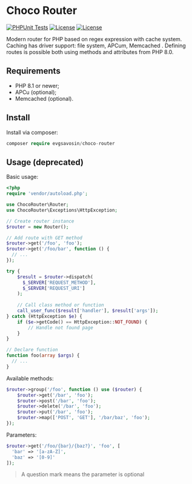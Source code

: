 # Choco Router
[![PHPUnit Tests](https://github.com/evgsavosin/choco-router/actions/workflows/phpunit.yml/badge.svg)](https://github.com/evgsavosin/choco-router/actions/workflows/phpunit.yml) [![License](https://img.shields.io/badge/license-MIT-green.svg?logo=github)](https://img.shields.io/badge/license-MIT-green.svg?logo=github) [![License](https://img.shields.io/badge/php-8.1-4f5b93.svg?logo=github)](https://img.shields.io/badge/php-8.1-4f5b93.svg?logo=github) 

Modern router for PHP based on regex expression with cache system. Caching has driver support: file system, APCum, Memcached . Defining routes is possible both using methods and attributes from PHP 8.0.

## Requirements
- PHP 8.1 or newer;
- APCu (optional);
- Memcached (optional).

## Install
Install via composer:
```php
composer require evgsavosin/choco-router
```

## Usage (deprecated)
Basic usage:
```php
<?php 
require 'vendor/autoload.php';

use ChocoRouter\Router;
use ChocoRouter\Exceptions\HttpException;

// Create router instance
$router = new Router();

// Add route with GET method
$router->get('/foo', 'foo');
$router->get('/foo/bar', function () {
  // ...
});

try {
    $result = $router->dispatch(
      $_SERVER['REQUEST_METHOD'], 
      $_SERVER['REQUEST_URI']
    );
    
    // Call class method or function
    call_user_func($result['handler'], $result['args']);
} catch (HttpException $e) {
    if ($e->getCode() == HttpException::NOT_FOUND) {
        // Handle not found page
    }
}

// Declare function
function foo(array $args) {
  // ...
}
```


Available methods:
```php 
$router->group('/foo', function () use ($router) {
    $router->get('/bar', 'foo');
    $router->post('/bar', 'foo');
    $router->delete('/bar', 'foo');
    $router->put('/bar', 'foo');
    $router->map(['POST', 'GET'], '/bar/baz', 'foo');
});
```

Parameters:
```php
$router->get('/foo/{bar}/{baz?}', 'foo', [
  'bar' => '[a-zA-Z]',
  'baz' => '[0-9]'
]);
```

> A question mark means the parameter is optional

